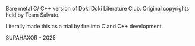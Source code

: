 Bare metal C/ C++ version of Doki Doki Literature Club.
Original copyrights held by Team Salvato.

Literally made this as a trial by fire into C and C++ development.

SUPAHAXOR - 2025
